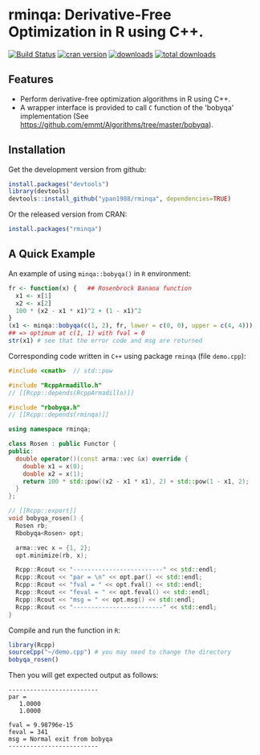 rminqa: Derivative-Free Optimization in R using C++.
====

[![Build Status](https://travis-ci.org/ypan1988/rminqa.svg?branch=master)](https://travis-ci.org/ypan1988/rminqa)
[![cran version](http://www.r-pkg.org/badges/version/rminqa)](https://cran.r-project.org/web/packages/rminqa)
[![downloads](http://cranlogs.r-pkg.org/badges/rminqa)](http://cranlogs.r-pkg.org/badges/rminqa)
[![total downloads](http://cranlogs.r-pkg.org/badges/grand-total/rminqa)](http://cranlogs.r-pkg.org/badges/grand-total/rminqa)

## Features

* Perform derivative-free optimization algorithms in R using C++.
* A wrapper interface is provided to call `C` function of the 'bobyqa' implementation (See <https://github.com/emmt/Algorithms/tree/master/bobyqa>).

## Installation

Get the development version from github:
```R
install.packages("devtools")
library(devtools)
devtools::install_github("ypan1988/rminqa", dependencies=TRUE)
```

Or the released version from CRAN:
```R
install.packages("rminqa")
```

## A Quick Example
An example of using `minqa::bobyqa()` in `R` environment:
```R
fr <- function(x) {   ## Rosenbrock Banana function
  x1 <- x[1]
  x2 <- x[2]
  100 * (x2 - x1 * x1)^2 + (1 - x1)^2
}
(x1 <- minqa::bobyqa(c(1, 2), fr, lower = c(0, 0), upper = c(4, 4)))
## => optimum at c(1, 1) with fval = 0
str(x1) # see that the error code and msg are returned
```

Corresponding code written in `C++` using package `rminqa` (file `demo.cpp`):
```cpp
#include <cmath>  // std::pow

#include "RcppArmadillo.h"
// [[Rcpp::depends(RcppArmadillo)]]

#include "rbobyqa.h"
// [[Rcpp::depends(rminqa)]]

using namespace rminqa;

class Rosen : public Functor {
public:
  double operator()(const arma::vec &x) override {
    double x1 = x(0);
    double x2 = x(1);
    return 100 * std::pow((x2 - x1 * x1), 2) + std::pow(1 - x1, 2);
  }
};

// [[Rcpp::export]]
void bobyqa_rosen() {
  Rosen rb;
  Rbobyqa<Rosen> opt;

  arma::vec x = {1, 2};
  opt.minimize(rb, x);

  Rcpp::Rcout << "-------------------------" << std::endl;
  Rcpp::Rcout << "par = \n" << opt.par() << std::endl;
  Rcpp::Rcout << "fval = " << opt.fval() << std::endl;
  Rcpp::Rcout << "feval = " << opt.feval() << std::endl;
  Rcpp::Rcout << "msg = " << opt.msg() << std::endl;
  Rcpp::Rcout << "-------------------------" << std::endl;
}
```

Compile and run the function in `R`:
```R
library(Rcpp)
sourceCpp("~/demo.cpp") # you may need to change the directory
bobyqa_rosen()
```

Then you will get expected output as follows:
```
-------------------------
par = 
   1.0000
   1.0000

fval = 9.98796e-15
feval = 341
msg = Normal exit from bobyqa
-------------------------
```
